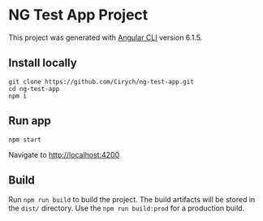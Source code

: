 # NG Test App Project

This project was generated with [Angular CLI](https://github.com/angular/angular-cli) version 6.1.5.

## Install locally

```
git clone https://github.com/Cirych/ng-test-app.git
cd ng-test-app
npm i
```

## Run app

```
npm start
```
Navigate to [http://localhost:4200](http://localhost:4200)

## Build

Run `npm run build` to build the project. The build artifacts will be stored in the `dist/` directory. Use the `npm run build:prod` for a production build.